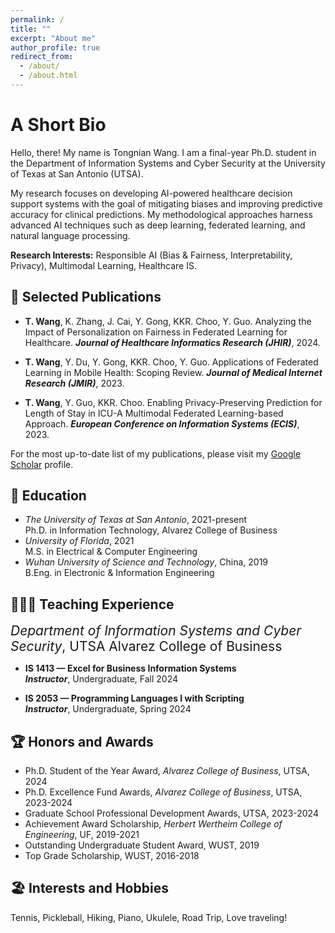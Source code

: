```yaml
---
permalink: /
title: ""
excerpt: "About me"
author_profile: true
redirect_from: 
  - /about/
  - /about.html
---
```

A Short Bio
====
Hello, there! My name is Tongnian Wang. I am a final-year Ph.D. student in the Department of Information Systems and Cyber Security at the University of Texas at San Antonio (UTSA). 

My research focuses on developing AI-powered healthcare decision support systems with the goal of mitigating biases and improving predictive accuracy for clinical predictions. My methodological approaches harness advanced AI techniques such as deep learning, federated learning, and natural language processing. 

**Research Interests:** Responsible AI (Bias & Fairness, Interpretability, Privacy), Multimodal Learning, Healthcare IS.

📝 Selected Publications
------
- **T. Wang**, K. Zhang, J. Cai, Y. Gong, KKR. Choo, Y. Guo.
    Analyzing the Impact of Personalization on Fairness in Federated Learning for Healthcare. ***Journal of Healthcare Informatics Research (JHIR)***, 2024. 

- **T. Wang**, Y. Du, Y. Gong, KKR. Choo, Y. Guo.
    Applications of Federated Learning in Mobile Health: Scoping Review. ***Journal of Medical Internet Research (JMIR)***, 2023.

- **T. Wang**, Y. Guo, KKR. Choo. 
    Enabling Privacy-Preserving Prediction for Length of Stay in ICU-A Multimodal Federated Learning-based Approach. ***European Conference on Information Systems (ECIS)***, 2023.

For the most up-to-date list of my publications, please visit my [Google Scholar](https://scholar.google.com/citations?user=lU1FVqQAAAAJ&hl=en) profile.

📖 Education
------

- *The University of Texas at San Antonio*, 2021-present  
     Ph.D. in Information Technology, Alvarez College of Business
- *University of Florida*, 2021  
     M.S. in Electrical & Computer Engineering
- *Wuhan University of Science and Technology*, China, 2019  
     B.Eng. in Electronic & Information Engineering

<!-- You can find my CV [here](http://tongnianw.github.io/files/CV_TW_utsa.pdf). -->

👩🏻‍🏫 Teaching Experience
------

<span style="font-size: 1.5em;">*Department of Information Systems and Cyber Security*, UTSA Alvarez College of Business</span>

- **IS 1413 — Excel for Business Information Systems**  
     ***Instructor***, Undergraduate, Fall 2024  

- **IS 2053 — Programming Languages I with Scripting**  
     ***Instructor***, Undergraduate, Spring 2024  

🏆 Honors and Awards
------

- Ph.D. Student of the Year Award, *Alvarez College of Business*, UTSA, 2024
- Ph.D. Excellence Fund Awards, *Alvarez College of Business*, UTSA, 2023-2024
- Graduate School Professional Development Awards, UTSA, 2023-2024
- Achievement Award Scholarship, *Herbert Wertheim College of Engineering*, UF, 2019-2021
- Outstanding Undergraduate Student Award, WUST, 2019
- Top Grade Scholarship, WUST, 2016-2018

🏖️ Interests and Hobbies
------

Tennis, Pickleball, Hiking, Piano, Ukulele, Road Trip, Love traveling!